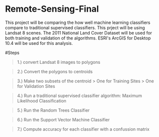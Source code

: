 # Remote-Sensing-Final
This project will be comparing the how well machine learning classifiers compare to traditional supervised classifiers. This prject will be using Landsat 8 scenes. The 2011 National Land Cover Dataset will be used for both training and validation of the algorithms. ESRI's ArcGIS for Desktop 10.4 will be used for this analysis.

#Steps
>1.) convert Landsat 8 images to polygons

>2.) Convert the polygons to centroids

>3.) Make two subsets of the centroid
	> One for Training Sites
	> One for Validation Sites

>4.) Run a traditional supervised classifier algorithm: Maximum Likelihood Classification

>5.) Run the Random Trees Classifier 

>6.) Run the Support Vector Machine Classifier

>7.) Compute accuracy for each classifier with a confussion matrix
